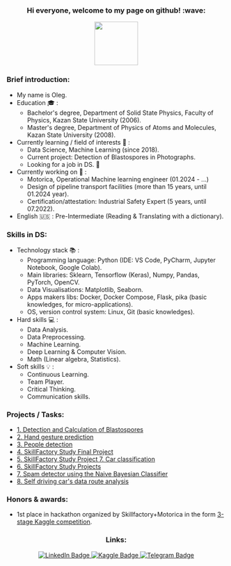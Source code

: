 <h3 align="center">
  Hi everyone, welcome to my page on github! :wave:
</h3>


<div id="header" align="center">
  <img src="https://media.giphy.com/media/k0ijJhqrUP4T2EvmJ1/giphy.gif" width="100"/>
</div>


### Brief introduction:
- My name is Oleg.  
- Education :mortar_board: :   
  - Bachelor's degree, Department of Solid State Physics, Faculty of Physics, Kazan State University (2006).  
  - Master's degree, Department of Physics of Atoms and Molecules, Kazan State University (2008). 
- Currently learning / field of interests :book: :  
  - Data Science, Machine Learning (since 2018).  
  - Current project: Detection of Blastospores in Photographs.
  - Looking for a job in DS. :eyes:  
- Currently working on :construction_worker: :  
  - Motorica, Operational Machine learning engineer (01.2024 - ...)
  - Design of pipeline transport facilities (more than 15 years, until 01.2024 year).  
  - Certification/attestation: Industrial Safety Expert (5 years, until 07.2022).  
- English :us: : Pre-Intermediate (Reading & Translating with a dictionary).  


### Skills in DS:
- Technology stack :books: :
  - Programming language: Python (IDE: VS Code, PyCharm, Jupyter Notebook, Google Colab).  
  - Main libraries: Sklearn, Tensorflow (Keras), Numpy, Pandas, PyTorch, OpenCV.
  - Data Visualisations: Matplotlib, Seaborn.  
  - Apps makers libs: Docker, Docker Compose, Flask, pika (basic knowledges, for micro-applications).
  - OS, version control system: Linux, Git (basic knowledges).
- Hard skills :computer: :
  - Data Analysis.
  - Data Preprocessing.
  - Machine Learning.
  - Deep Learning & Computer Vision.
  - Math (Linear algebra, Statistics).
- Soft skills :bulb: :
  - Continuous Learning.
  - Team Player.
  - Critical Thinking.
  - Communication skills.


### Projects / Tasks:
- [1. Detection and Calculation of Blastospores](https://github.com/ostrebko/calc_blastos)
- [2. Hand gesture prediction](https://github.com/gesture-classification/gesture_classification)
- [3. People detection](https://github.com/ostrebko/people_detection)
- [4. SkillFactory Study Final Project](https://github.com/ostrebko/skf_final_project)
- [5. SkillFactory Study Project 7. Car classification](https://github.com/ostrebko/car_clf)
- [6. SkillFactory Study Projects](https://github.com/ostrebko/skillfactory_rds)
- [7. Spam detector using the Naive Bayesian Classifier](https://github.com/ostrebko/spam_detection)
- [8. Self driving car's data route analysis](https://github.com/ostrebko/yand_car)


### Honors & awards:
- 1st place in hackathon organized by Skillfactory+Motorica in the form [3-stage Kaggle competition](https://www.kaggle.com/competitions/motorica-advanced-gesture-classification).


<h3 align="center">
  Links:
</h3>


<div id="badges" align="center">
  <a href="https://www.linkedin.com/in/oleg-strebkov/">
    <img src="https://img.shields.io/badge/LinkedIn-blue?style=for-the-badge&logo=linkedin&logoColor=white" alt="LinkedIn Badge"/>
  </a>
  <a href="https://www.kaggle.com/ostrebko/">
    <img src="https://img.shields.io/badge/Kaggle-blue?style=for-the-badge&logo=kaggle&logoColor=white" alt="Kaggle Badge"/>
  </a>
  <a href="https://t.me/ostrebko/">
    <img src="https://img.shields.io/badge/Telegram-blue?style=for-the-badge&logo=telegram&logoColor=white" alt="Telegram Badge"/>
  </a>
</div>

<div id="badges" align="center">
    <img src="https://komarev.com/ghpvc/?username=ostrebko&style=flat-square&color=blue" alt=""/>
  </a>
</div>
